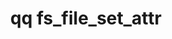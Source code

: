 ---
category: fs
command: fs_file_set_attr
optional_options:
- alternate: []
  help: File path
  name: --path
  required: false
- alternate: []
  help: File ID
  name: --id
  required: false
- alternate: []
  help: Stream ID
  name: --stream-id
  required: false
- alternate: []
  help: Stream name
  name: --stream-name
  required: false
- alternate: []
  help: Posix-style file mode (octal)
  name: --mode
  required: false
- alternate: []
  help: File size
  name: --size
  required: false
- alternate: []
  help: File creation time (as RFC 3339 string)
  name: --creation-time
  required: false
- alternate: []
  help: File access time (as RFC 3339 string)
  name: --access-time
  required: false
- alternate: []
  help: File modification time (as RFC 3339 string)
  name: --modification-time
  required: false
- alternate: []
  help: File change time (as RFC 3339 string)
  name: --change-time
  required: false
- alternate: []
  help: File owner as auth_id
  name: --owner
  required: false
- alternate: []
  help: File owner as local user name
  name: --owner-local
  required: false
- alternate: []
  help: File owner as SID
  name: --owner-sid
  required: false
- alternate: []
  help: File owner as NFS UID
  name: --owner-uid
  required: false
- alternate: []
  help: File group as auth_id
  name: --group
  required: false
- alternate: []
  help: File group as local group name
  name: --group-local
  required: false
- alternate: []
  help: File group as SID
  name: --group-sid
  required: false
- alternate: []
  help: File group as NFS GID
  name: --group-gid
  required: false
permalink: /qq-cli-command-guide/fs/fs_file_set_attr.html
positional_options: []
sidebar: qq_cli_command_reference_sidebar
summary: This section explains how to use the <code>qq fs_file_set_attr</code> command.
synopsis: Set file attributes
title: qq fs_file_set_attr
usage: "qq fs_file_set_attr [-h] (--path PATH | --id ID) [--stream-id STREAM_ID |\
  \ --stream-name STREAM_NAME] [--mode MODE] [--size SIZE] [--creation-time CREATION_TIME]\n\
  \    [--access-time ACCESS_TIME] [--modification-time MODIFICATION_TIME] [--change-time\
  \ CHANGE_TIME]\n    [--owner OWNER | --owner-local OWNER_LOCAL | --owner-sid OWNER_SID\
  \ | --owner-uid OWNER_UID]\n    [--group GROUP | --group-local GROUP_LOCAL | --group-sid\
  \ GROUP_SID | --group-gid GROUP_GID]"
zendesk_source: qq CLI Command Guide

---